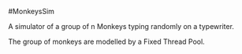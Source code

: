 #MonkeysSim

A simulator of a group of n Monkeys typing randomly on a typewriter.

The group of monkeys are modelled by a Fixed Thread Pool.